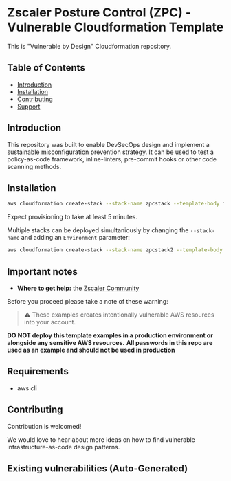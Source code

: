 # Zscaler Posture Control (ZPC) - Vulnerable Cloudformation Template

This is "Vulnerable by Design" Cloudformation repository.

## Table of Contents

* [Introduction](#introduction)
* [Installation](#Installation)
* [Contributing](#contributing)
* [Support](#support)

## Introduction

This repository was built to enable DevSecOps design and implement a sustainable misconfiguration prevention strategy. It can be used to test a policy-as-code framework, inline-linters, pre-commit hooks or other code scanning methods.

## Installation

```bash
aws cloudformation create-stack --stack-name zpcstack --template-body file://zscfn.yaml --region us-east-1 --parameters ParameterKey=Password,ParameterValue=MyPassword10 --capabilities CAPABILITY_NAMED_IAM
```

Expect provisioning to take at least 5 minutes.

Multiple stacks can be deployed simultaniously by changing the `--stack-name` and adding an `Environment` parameter:

```bash
aws cloudformation create-stack --stack-name zpcstack2 --template-body file://zscfn.yaml --region us-east-1 --parameters ParameterKey=Password,ParameterValue=MyPassword10 ParameterKey=Environment,ParameterValue=dev2 --capabilities CAPABILITY_NAMED_IAM
```

## Important notes

* **Where to get help:** the [Zscaler Community](https://community.zscaler.com/)

Before you proceed please take a note of these warning:
> :warning: These examples creates intentionally vulnerable AWS resources into your account.

**DO NOT deploy this template examples in a production environment or alongside any sensitive AWS resources.**
**All passwords in this repo are used as an example and should not be used in production**

## Requirements

* aws cli

## Contributing

Contribution is welcomed!

We would love to hear about more ideas on how to find vulnerable infrastructure-as-code design patterns.

## Existing vulnerabilities (Auto-Generated)

